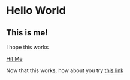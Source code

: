 <h1>Hello World</h1>

<h2>This is me!</h2>

<p>I hope this works
  
<a href="http://sassica.github.io/Experiment-cam/button" class="nsw-button nsw-button--primary">Hit Me</a>  
  
Now that this works, how about you try [this link](https://andy.coffee/teach-your-cat-to-code-ca3cb20dd76f?gi=ba42e160e97f)
